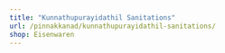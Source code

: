 ```yaml
---
title: "Kunnathupurayidathil Sanitations"
url: /pinnakkanad/kunnathupurayidathil-sanitations/
shop: Eisenwaren
---
```

